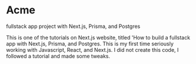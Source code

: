 # Acme
fullstack app project with Next.js, Prisma, and Postgres

This is one of the tutorials on Next.js website, titled 'How to build a fullstack app with Next.js, Prisma, and Postgres. This is my first time seriously working with Javascript, React, and Next.js.
I did not create this code, I followed a tutorial and made some tweaks.
